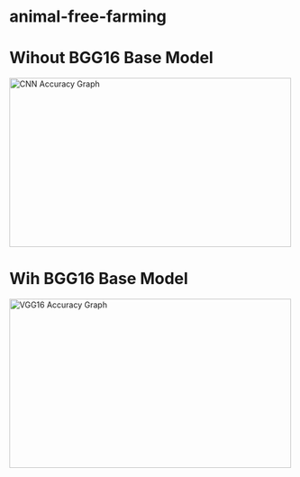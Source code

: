 # animal-free-farming

# Wihout BGG16 Base Model
<img src="https://github.com/Ibrahim99575/animal-free-farming/blob/main/CNN Accuracy.png" alt="CNN Accuracy Graph" width="500" height="300">

# Wih BGG16 Base Model
<img src="https://github.com/Ibrahim99575/animal-free-farming/blob/main/VGG16 Accuracy.png" alt="VGG16 Accuracy Graph" width="500" height="300">
